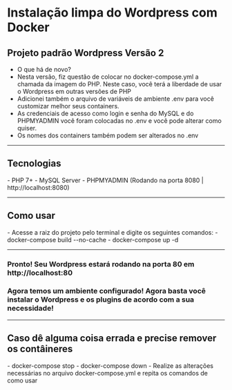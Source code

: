 <h1>Instalação limpa do Wordpress com Docker</h1>
<h2>Projeto padrão Wordpress Versão 2</h2>

- O que há de novo? 
- Nesta versão, fiz questão de colocar no docker-compose.yml a chamada da imagem do PHP. Neste caso, você terá a liberdade de usar o Wordpress em outras versões de PHP
- Adicionei também o arquivo de variáveis de ambiente .env para você customizar melhor seus containers. 
- As credenciais de acesso como login e senha do MySQL e do PHPMYADMIN você foram colocadas no .env e você pode alterar como quiser.
- Os nomes dos containers também podem ser alterados no .env
<hr>
<h2>Tecnologias</h2>
- PHP 7+
- MySQL Server
- PHPMYADMIN (Rodando na porta 8080 | http://localhost:8080)
<hr>
<h2>Como usar</h2>
- Acesse a raiz do projeto pelo terminal e digite os seguintes comandos:
- docker-compose build --no-cache
- docker-compose up -d
<hr>
<h3> Pronto! Seu Wordpress estará rodando na porta 80 em http://localhost:80</h3>
<h3>Agora temos um ambiente configurado! Agora basta você instalar o Wordpress e os plugins de acordo com a sua necessidade!</h3>
<hr>
<h2>Caso dê alguma coisa errada e precise remover os contâineres</h2>
- docker-compose stop
- docker-compose down 
- Realize as alterações necessárias no arquivo docker-compose.yml e repita os comandos de como usar

